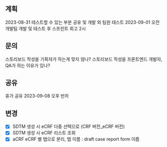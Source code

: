 ## 계획

2023-08-31 테스트할 수 있는 부분 공유 및 개발 외 팀원 테스트
2023-09-01 오전 개발팀 개발 및 테스트 후 스프린트 회고 2시

## 문의

스토리보드 작성을 기획자가 하는게 맞지 않나?
스토리보드 작성을 프론트엔드 개발자, QA가 하는 이유가 있나?

## 공유

휴가 공유 2023-09-08 오후 반차

## 변경

- [x] SDTM 생성 시 eCRF 다중 선택으로 (CRF 버전_eCRF 버전)
- [x] SDTM 생성 시 eCRF 리스트 조회
- [x] aCRF eCRF 별 탭으로 분리, 탭 이름 : draft case report form 이름